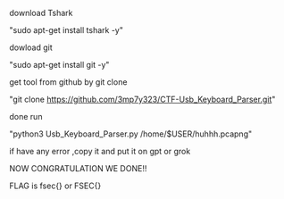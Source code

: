 download Tshark

"sudo apt-get install tshark -y"

dowload git

"sudo apt-get install git -y"

get tool from github by git clone

"git clone https://github.com/3mp7y323/CTF-Usb_Keyboard_Parser.git"

done run

"python3 Usb_Keyboard_Parser.py /home/$USER/huhhh.pcapng"

if have any error ,copy it and put it on gpt or grok 

NOW CONGRATULATION WE DONE!!

FLAG is fsec{} or FSEC{}
